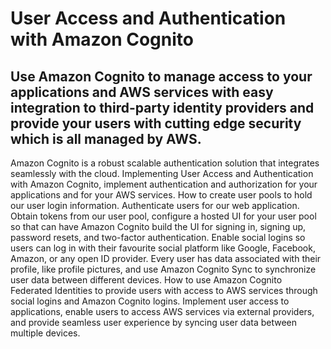 # User Access and Authentication with Amazon Cognito
## Use Amazon Cognito to manage access to your applications and AWS services with easy integration to third-party identity providers and provide your users with cutting edge security which is all managed by AWS.
Amazon Cognito is a robust scalable authentication solution that integrates seamlessly with the cloud. Implementing User Access and Authentication with Amazon Cognito, implement authentication and authorization for your applications and for your AWS services. How to create user pools to hold our user login information. Authenticate users for our web application. Obtain tokens from our user pool, configure a hosted UI for your user pool so that can have Amazon Cognito build the UI for signing in, signing up, password resets, and two-factor authentication. 
Enable social logins so users can log in with their favourite social platform like Google, Facebook, Amazon, or any open ID provider. Every user has data associated with their profile, like profile pictures, and use Amazon Cognito Sync to synchronize user data between different devices.
How to use Amazon Cognito Federated Identities to provide users with access to AWS services through social logins and Amazon Cognito logins. Implement user access to applications, enable users to access AWS services via external providers, and provide seamless user experience by syncing user data between multiple devices.

